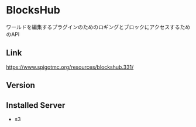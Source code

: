 # BlocksHub
ワールドを編集するプラグインのためのロギングとブロックにアクセスするためのAPI

## Link
https://www.spigotmc.org/resources/blockshub.331/

## Version


## Installed Server
- s3

